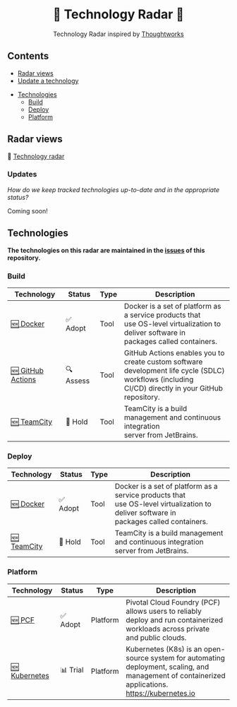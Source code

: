 <div align="center">
	<!--img width="500" height="350" src="images/logo.svg" alt="Building Blocks"-->
	<h1>📡 Technology Radar 🎯</h1>
    <p>Technology Radar inspired by <a href="https://radar.thoughtworks.com">Thoughtworks</a></p>
</div>

<!-- toc -->

## Contents

- [Radar views](#Radar-views)
- [Update a technology](#Updates)
<!-- generated index -->
- [Technologies](#Technologies)
  - [Build](#Build)
  - [Deploy](#Deploy)
  - [Platform](#Platform)
<!-- generated index end -->

<!-- tocstop -->

## Radar views
📡 [Technology radar][tech radar]

### Updates

*How do we keep tracked technologies up-to-date and in the appropriate status?*

Coming soon!

<!-- generated list -->
## Technologies
**The technologies on this radar are maintained in the [issues](https://github.com/timperman/radar/issues) of this repository.**

### Build
| Technology | Status | Type | Description |
|---|---|---|---|
| [🆕 Docker](https://github.com/timperman/radar/issues/24) | ✅ Adopt | Tool | Docker is a set of platform as a service products that<br> use OS-level virtualization to deliver software in<br> packages called containers. |
| [🆕 GitHub Actions](https://github.com/timperman/radar/issues/14) | 🔍 Assess | Tool | GitHub Actions enables you to create custom software<br> development life cycle (SDLC) workflows (including<br> CI/CD) directly in your GitHub repository. |
| [🆕 TeamCity](https://github.com/timperman/radar/issues/22) | 🛑 Hold | Tool | TeamCity is a build management and continuous integration<br> server from JetBrains. |

### Deploy
| Technology | Status | Type | Description |
|---|---|---|---|
| [🆕 Docker](https://github.com/timperman/radar/issues/24) | ✅ Adopt | Tool | Docker is a set of platform as a service products that<br> use OS-level virtualization to deliver software in<br> packages called containers. |
| [🆕 TeamCity](https://github.com/timperman/radar/issues/22) | 🛑 Hold | Tool | TeamCity is a build management and continuous integration<br> server from JetBrains. |

### Platform
| Technology | Status | Type | Description |
|---|---|---|---|
| [🆕 PCF](https://github.com/timperman/radar/issues/21) | ✅ Adopt | Platform | Pivotal Cloud Foundry (PCF) allows users to reliably<br> deploy and run containerized workloads across private<br> and public clouds.  |
| [🆕 Kubernetes](https://github.com/timperman/radar/issues/20) | 📊 Trial | Platform | Kubernetes (K8s) is an open-source system for automating<br> deployment, scaling, and management of containerized<br> applications. https://kubernetes.io |
<!-- generated list end -->

[tech radar]: https://radar.thoughtworks.com/
[new issue]: https://github.com/timperman/radar/issues/new/choose
